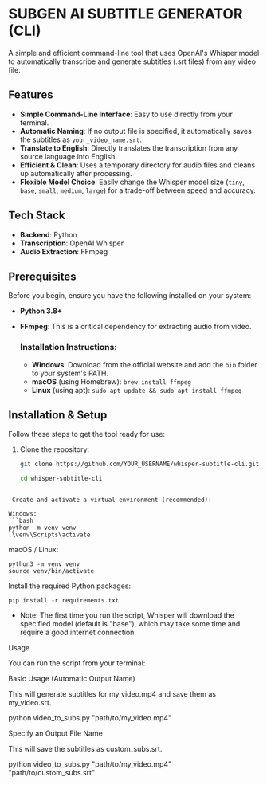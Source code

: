 # SUBGEN AI SUBTITLE GENERATOR (CLI)

A simple and efficient command-line tool that uses OpenAI's Whisper model to automatically transcribe and generate subtitles (.srt files) from any video file.

## Features

- **Simple Command-Line Interface**: Easy to use directly from your terminal.
- **Automatic Naming**: If no output file is specified, it automatically saves the subtitles as `your_video_name.srt`.
- **Translate to English**: Directly translates the transcription from any source language into English.
- **Efficient & Clean**: Uses a temporary directory for audio files and cleans up automatically after processing.
- **Flexible Model Choice**: Easily change the Whisper model size (`tiny`, `base`, `small`, `medium`, `large`) for a trade-off between speed and accuracy.

## Tech Stack

- **Backend**: Python
- **Transcription**: OpenAI Whisper
- **Audio Extraction**: FFmpeg

## Prerequisites

Before you begin, ensure you have the following installed on your system:

- **Python 3.8+**
- **FFmpeg**: This is a critical dependency for extracting audio from video.

  ### Installation Instructions:

  - **Windows**: Download from the official website and add the `bin` folder to your system's PATH.
  - **macOS** (using Homebrew): `brew install ffmpeg`
  - **Linux** (using apt): `sudo apt update && sudo apt install ffmpeg`

## Installation & Setup

Follow these steps to get the tool ready for use:

1. Clone the repository:
   ```bash
   git clone https://github.com/YOUR_USERNAME/whisper-subtitle-cli.git
   
   cd whisper-subtitle-cli
  ```

   Create and activate a virtual environment (recommended):

Windows:
```bash
python -m venv venv
.\venv\Scripts\activate
  ```

macOS / Linux:
  ```
python3 -m venv venv
source venv/bin/activate
  ```

Install the required Python packages:
  ```
pip install -r requirements.txt
  ```

  - Note: The first time you run the script, Whisper will download the specified model (default is "base"), which may take some time and require a good internet connection.

Usage

You can run the script from your terminal:

Basic Usage (Automatic Output Name)

This will generate subtitles for my_video.mp4 and save them as my_video.srt.

python video_to_subs.py "path/to/my_video.mp4"

Specify an Output File Name

This will save the subtitles as custom_subs.srt.

python video_to_subs.py "path/to/my_video.mp4" "path/to/custom_subs.srt"
